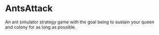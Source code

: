# AntsAttack
An ant simulator strategy game with the goal being to sustain your queen and colony for as long as possible.
